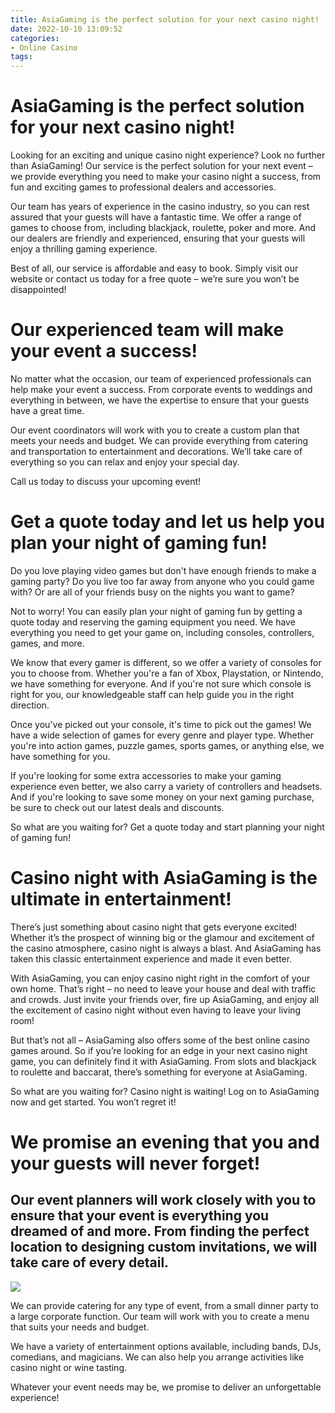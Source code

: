 ```yaml
---
title: AsiaGaming is the perfect solution for your next casino night!
date: 2022-10-10 13:09:52
categories:
- Online Casino
tags:
---
```



#  AsiaGaming is the perfect solution for your next casino night!

Looking for an exciting and unique casino night experience? Look no further than AsiaGaming! Our service is the perfect solution for your next event – we provide everything you need to make your casino night a success, from fun and exciting games to professional dealers and accessories.

Our team has years of experience in the casino industry, so you can rest assured that your guests will have a fantastic time. We offer a range of games to choose from, including blackjack, roulette, poker and more. And our dealers are friendly and experienced, ensuring that your guests will enjoy a thrilling gaming experience.

Best of all, our service is affordable and easy to book. Simply visit our website or contact us today for a free quote – we’re sure you won’t be disappointed!

#  Our experienced team will make your event a success!

No matter what the occasion, our team of experienced professionals can help make your event a success. From corporate events to weddings and everything in between, we have the expertise to ensure that your guests have a great time.

Our event coordinators will work with you to create a custom plan that meets your needs and budget. We can provide everything from catering and transportation to entertainment and decorations. We’ll take care of everything so you can relax and enjoy your special day.

Call us today to discuss your upcoming event!

#  Get a quote today and let us help you plan your night of gaming fun!

Do you love playing video games but don't have enough friends to make a gaming party? Do you live too far away from anyone who you could game with? Or are all of your friends busy on the nights you want to game?

Not to worry! You can easily plan your night of gaming fun by getting a quote today and reserving the gaming equipment you need. We have everything you need to get your game on, including consoles, controllers, games, and more.

We know that every gamer is different, so we offer a variety of consoles for you to choose from. Whether you're a fan of Xbox, Playstation, or Nintendo, we have something for everyone. And if you're not sure which console is right for you, our knowledgeable staff can help guide you in the right direction.

Once you've picked out your console, it's time to pick out the games! We have a wide selection of games for every genre and player type. Whether you're into action games, puzzle games, sports games, or anything else, we have something for you.

If you're looking for some extra accessories to make your gaming experience even better, we also carry a variety of controllers and headsets. And if you're looking to save some money on your next gaming purchase, be sure to check out our latest deals and discounts.

So what are you waiting for? Get a quote today and start planning your night of gaming fun!

#  Casino night with AsiaGaming is the ultimate in entertainment!

There’s just something about casino night that gets everyone excited! Whether it’s the prospect of winning big or the glamour and excitement of the casino atmosphere, casino night is always a blast. And AsiaGaming has taken this classic entertainment experience and made it even better.

With AsiaGaming, you can enjoy casino night right in the comfort of your own home. That’s right – no need to leave your house and deal with traffic and crowds. Just invite your friends over, fire up AsiaGaming, and enjoy all the excitement of casino night without even having to leave your living room!

But that’s not all – AsiaGaming also offers some of the best online casino games around. So if you’re looking for an edge in your next casino night game, you can definitely find it with AsiaGaming. From slots and blackjack to roulette and baccarat, there’s something for everyone at AsiaGaming.

So what are you waiting for? Casino night is waiting! Log on to AsiaGaming now and get started. You won’t regret it!

#  We promise an evening that you and your guests will never forget!

## Our event planners will work closely with you to ensure that your event is everything you dreamed of and more. From finding the perfect location to designing custom invitations, we will take care of every detail.

![](https://i.imgur.com/RK1UNat.jpg)

We can provide catering for any type of event, from a small dinner party to a large corporate function. Our team will work with you to create a menu that suits your needs and budget.

We have a variety of entertainment options available, including bands, DJs, comedians, and magicians. We can also help you arrange activities like casino night or wine tasting.

Whatever your event needs may be, we promise to deliver an unforgettable experience!